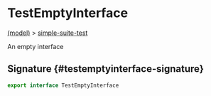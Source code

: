 
# TestEmptyInterface

[(model)](./index) &gt; [simple-suite-test](./simple-suite-test)

An empty interface

## Signature {#testemptyinterface-signature}

```typescript
export interface TestEmptyInterface 
```
